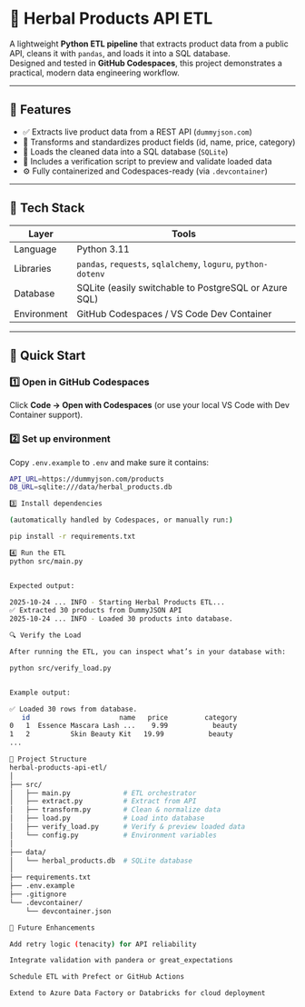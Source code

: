 # 🌿 Herbal Products API ETL

A lightweight **Python ETL pipeline** that extracts product data from a public API, cleans it with `pandas`, and loads it into a SQL database.  
Designed and tested in **GitHub Codespaces**, this project demonstrates a practical, modern data engineering workflow.

---

## 🧩 Features

- ✅ Extracts live product data from a REST API (`dummyjson.com`)
- 🧼 Transforms and standardizes product fields (id, name, price, category)
- 💾 Loads the cleaned data into a SQL database (`SQLite`)
- 🧠 Includes a verification script to preview and validate loaded data
- ⚙️ Fully containerized and Codespaces-ready (via `.devcontainer`)

---

## 🧱 Tech Stack

| Layer | Tools |
|-------|-------|
| Language | Python 3.11 |
| Libraries | `pandas`, `requests`, `sqlalchemy`, `loguru`, `python-dotenv` |
| Database | SQLite (easily switchable to PostgreSQL or Azure SQL) |
| Environment | GitHub Codespaces / VS Code Dev Container |

---

## 🚀 Quick Start

### 1️⃣ Open in GitHub Codespaces
Click **Code → Open with Codespaces** (or use your local VS Code with Dev Container support).

### 2️⃣ Set up environment
Copy `.env.example` to `.env` and make sure it contains:

```bash
API_URL=https://dummyjson.com/products
DB_URL=sqlite:///data/herbal_products.db

3️⃣ Install dependencies

(automatically handled by Codespaces, or manually run:)

pip install -r requirements.txt

4️⃣ Run the ETL
python src/main.py


Expected output:

2025-10-24 ... INFO - Starting Herbal Products ETL...
✅ Extracted 30 products from DummyJSON API
2025-10-24 ... INFO - Loaded 30 products into database.

🔍 Verify the Load

After running the ETL, you can inspect what’s in your database with:

python src/verify_load.py


Example output:

✅ Loaded 30 rows from database.
   id                      name   price         category
0   1  Essence Mascara Lash ...    9.99           beauty
1   2          Skin Beauty Kit   19.99           beauty
...

🧠 Project Structure
herbal-products-api-etl/
│
├── src/
│   ├── main.py             # ETL orchestrator
│   ├── extract.py          # Extract from API
│   ├── transform.py        # Clean & normalize data
│   ├── load.py             # Load into database
│   ├── verify_load.py      # Verify & preview loaded data
│   └── config.py           # Environment variables
│
├── data/
│   └── herbal_products.db  # SQLite database
│
├── requirements.txt
├── .env.example
├── .gitignore
└── .devcontainer/
    └── devcontainer.json

🧩 Future Enhancements

Add retry logic (tenacity) for API reliability

Integrate validation with pandera or great_expectations

Schedule ETL with Prefect or GitHub Actions

Extend to Azure Data Factory or Databricks for cloud deployment